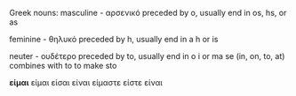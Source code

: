 
Greek nouns:
masculine - αρσενικό
preceded by o, usually end in os, hs, or as

feminine - θηλυκό
preceded by h, usually end in a h or is

neuter - ουδέτερο
preceded by to, usually end in o i or ma
se (in, on, to, at) combines with to to make sto


**είμαι**
είμαι
είσαι
είναι
είμαστε
είστε
είναι

